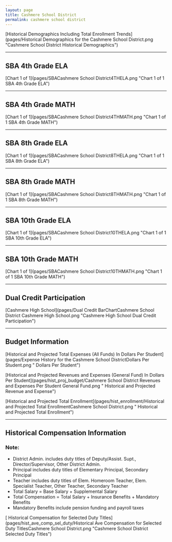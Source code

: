 ```yaml
---
layout: page
title: Cashmere School District
permalink: cashmere school district
---
```



[Historical Demographics Including Total Enrollment Trends](pages/Historical Demographics for the Cashmere School District.png "Cashmere School District Historical Demographics")

___

## SBA 4th Grade ELA

[Chart 1 of 1](pages/SBACashmere School District4THELA.png "Chart 1 of 1 SBA 4th Grade ELA")


___

## SBA 4th Grade MATH

[Chart 1 of 1](pages/SBACashmere School District4THMATH.png "Chart 1 of 1 SBA 4th Grade MATH")


___

## SBA 8th Grade ELA

[Chart 1 of 1](pages/SBACashmere School District8THELA.png "Chart 1 of 1 SBA 8th Grade ELA")


___

## SBA 8th Grade MATH

[Chart 1 of 1](pages/SBACashmere School District8THMATH.png "Chart 1 of 1 SBA 8th Grade MATH")


___

## SBA 10th Grade ELA

[Chart 1 of 1](pages/SBACashmere School District10THELA.png "Chart 1 of 1 SBA 10th Grade ELA")


___

## SBA 10th Grade MATH

[Chart 1 of 1](pages/SBACashmere School District10THMATH.png "Chart 1 of 1 SBA 10th Grade MATH")


___

## Dual Credit Participation

[Cashmere High School](pages/Dual Credit BarChartCashmere School District Cashmere High School.png "Cashmere High School Dual Credit Participation")


___

## Budget Information

[Historical and Projected Total Expenses (All Funds) In Dollars Per Student](pages/Expense History for the Cashmere School DistrictDollars Per Student.png " Dollars Per Student")

[Historical and Projected Revenues and Expenses (General Fund) In Dollars Per Student](pages/hist_proj_budget/Cashmere School District Revenues and Expenses Per Student General Fund.png " Historical and Projected Revenue and Expense")

[Historical and Projected Total Enrollment](pages/hist_enrollment/Historical and Projected Total EnrollmentCashmere School District.png " Historical and Projected Total Enrollment")


___

## Historical Compensation Information
### Note:
- District Admin. includes duty titles of Deputy/Assist. Supt., Director/Supervisor, Other District Admin.
- Principal includes duty titles of Elementary Principal, Secondary Principal
- Teacher includes duty titles of Elem. Homeroom Teacher, Elem. Specialist Teacher, Other Teacher, Secondary Teacher
- Total Salary = Base Salary + Supplemental Salary
- Total Compensation = Total Salary + Insurance Benefits + Mandatory Benefits
- Mandatory Benefits include pension funding and payroll taxes

[ Historical Compensation for Selected Duty Titles](pages/hist_ave_comp_sel_duty/Historical Ave Compensation for Selected Duty TitlesCashmere School District.png "Cashmere School District Selected Duty Titles")

